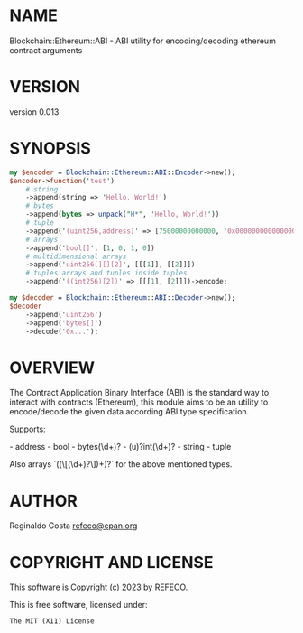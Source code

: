# NAME

Blockchain::Ethereum::ABI - ABI utility for encoding/decoding ethereum contract arguments

# VERSION

version 0.013

# SYNOPSIS

```perl
my $encoder = Blockchain::Ethereum::ABI::Encoder->new();
$encoder->function('test')
    # string
    ->append(string => 'Hello, World!')
    # bytes
    ->append(bytes => unpack("H*", 'Hello, World!'))
    # tuple
    ->append('(uint256,address)' => [75000000000000, '0x0000000000000000000000000000000000000000'])
    # arrays
    ->append('bool[]', [1, 0, 1, 0])
    # multidimensional arrays
    ->append('uint256[][][2]', [[[1]], [[2]]])
    # tuples arrays and tuples inside tuples
    ->append('((int256)[2])' => [[[1], [2]]])->encode;

my $decoder = Blockchain::Ethereum::ABI::Decoder->new();
$decoder
    ->append('uint256')
    ->append('bytes[]')
    ->decode('0x...');
```

# OVERVIEW

The Contract Application Binary Interface (ABI) is the standard way to interact
with contracts (Ethereum), this module aims to be an utility to encode/decode the given
data according ABI type specification.

Supports:

\- address
\- bool
\- bytes(\\d+)?
\- (u)?int(\\d+)?
\- string
\- tuple

Also arrays \`((\\\[(\\d+)?\\\])+)?\` for the above mentioned types.

# AUTHOR

Reginaldo Costa <refeco@cpan.org>

# COPYRIGHT AND LICENSE

This software is Copyright (c) 2023 by REFECO.

This is free software, licensed under:

```
The MIT (X11) License
```
